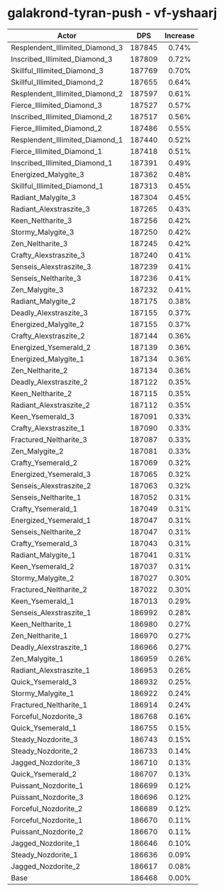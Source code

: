 # galakrond-tyran-push - vf-yshaarj
| Actor | DPS | Increase |
|---|:---:|:---:|
|Resplendent_Illimited_Diamond_3|187845|0.74%|
|Inscribed_Illimited_Diamond_3|187809|0.72%|
|Skillful_Illimited_Diamond_3|187769|0.70%|
|Skillful_Illimited_Diamond_2|187655|0.64%|
|Resplendent_Illimited_Diamond_2|187597|0.61%|
|Fierce_Illimited_Diamond_3|187527|0.57%|
|Inscribed_Illimited_Diamond_2|187517|0.56%|
|Fierce_Illimited_Diamond_2|187486|0.55%|
|Resplendent_Illimited_Diamond_1|187440|0.52%|
|Fierce_Illimited_Diamond_1|187418|0.51%|
|Inscribed_Illimited_Diamond_1|187391|0.49%|
|Energized_Malygite_3|187362|0.48%|
|Skillful_Illimited_Diamond_1|187313|0.45%|
|Radiant_Malygite_3|187304|0.45%|
|Radiant_Alexstraszite_3|187265|0.43%|
|Keen_Neltharite_3|187256|0.42%|
|Stormy_Malygite_3|187250|0.42%|
|Zen_Neltharite_3|187245|0.42%|
|Crafty_Alexstraszite_3|187240|0.41%|
|Senseis_Alexstraszite_3|187239|0.41%|
|Senseis_Neltharite_3|187236|0.41%|
|Zen_Malygite_3|187232|0.41%|
|Radiant_Malygite_2|187175|0.38%|
|Deadly_Alexstraszite_3|187155|0.37%|
|Energized_Malygite_2|187155|0.37%|
|Crafty_Alexstraszite_2|187144|0.36%|
|Energized_Ysemerald_2|187139|0.36%|
|Energized_Malygite_1|187134|0.36%|
|Zen_Neltharite_2|187134|0.36%|
|Deadly_Alexstraszite_2|187122|0.35%|
|Keen_Neltharite_2|187115|0.35%|
|Radiant_Alexstraszite_2|187112|0.35%|
|Keen_Ysemerald_3|187091|0.33%|
|Crafty_Alexstraszite_1|187090|0.33%|
|Fractured_Neltharite_3|187087|0.33%|
|Zen_Malygite_2|187081|0.33%|
|Crafty_Ysemerald_2|187069|0.32%|
|Energized_Ysemerald_3|187065|0.32%|
|Senseis_Alexstraszite_2|187063|0.32%|
|Senseis_Neltharite_1|187052|0.31%|
|Crafty_Ysemerald_1|187049|0.31%|
|Energized_Ysemerald_1|187047|0.31%|
|Senseis_Neltharite_2|187047|0.31%|
|Crafty_Ysemerald_3|187043|0.31%|
|Radiant_Malygite_1|187041|0.31%|
|Keen_Ysemerald_2|187037|0.31%|
|Stormy_Malygite_2|187027|0.30%|
|Fractured_Neltharite_2|187022|0.30%|
|Keen_Ysemerald_1|187013|0.29%|
|Senseis_Alexstraszite_1|186992|0.28%|
|Keen_Neltharite_1|186980|0.27%|
|Zen_Neltharite_1|186970|0.27%|
|Deadly_Alexstraszite_1|186966|0.27%|
|Zen_Malygite_1|186959|0.26%|
|Radiant_Alexstraszite_1|186953|0.26%|
|Quick_Ysemerald_3|186932|0.25%|
|Stormy_Malygite_1|186922|0.24%|
|Fractured_Neltharite_1|186914|0.24%|
|Forceful_Nozdorite_3|186768|0.16%|
|Quick_Ysemerald_1|186755|0.15%|
|Steady_Nozdorite_3|186743|0.15%|
|Steady_Nozdorite_2|186733|0.14%|
|Jagged_Nozdorite_3|186710|0.13%|
|Quick_Ysemerald_2|186707|0.13%|
|Puissant_Nozdorite_1|186699|0.12%|
|Puissant_Nozdorite_3|186696|0.12%|
|Forceful_Nozdorite_2|186689|0.12%|
|Forceful_Nozdorite_1|186670|0.11%|
|Puissant_Nozdorite_2|186670|0.11%|
|Jagged_Nozdorite_1|186646|0.10%|
|Steady_Nozdorite_1|186636|0.09%|
|Jagged_Nozdorite_2|186617|0.08%|
|Base|186468|0.00%|
